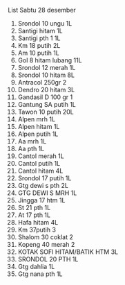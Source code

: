 List Sabtu 28 desember
1.	Srondol 10 ungu 1L
2.	Santigi hitam 1L
3.	Santigi pth 1 1L
4.	Km 18 putih 2L
5.	Am 10 putih 1L
6.	Gol 8 hitam lubang 11L
7.	Srondol 12 merah 1L
8.	Srondol 10 hitam 8L
9.	Antracol 250gr 2
10.	Dendro 20 hitam 3L
11.	Gandasil D 100 gr 1
12.	Gantung SA putih 1L
13.	Tawon 10 putih 20L
14.	Alpen mrh 1L
15.	Alpen hitam 1L
16.	Alpen putih 1L
17.	Aa mrh 1L
18.	Aa pth 1L
19.	Cantol merah 1L
20.	Cantol putih 1L
21.	Cantol hitam 4L
22.	Srondol 17 putih 1L
23.	Gtg dewi s pth 2L
24.	GTG DEWI S MRH 1L
25.	Jingga 17 htm 1L
26.	St 21 pth 1L
27.	At 17 pth 1L
28.	Hafa hitam 4L
29.	Km 37putih 3
30.	Shalom 30 coklat 2
31.	Kopeng 40 merah 2
32.	KOTAK SOFI HITAM/BATIK HTM 3L
33.	SRONDOL 20 PTH 1L
34.	Gtg dahlia 1L
35.	Gtg nana pth 1L
